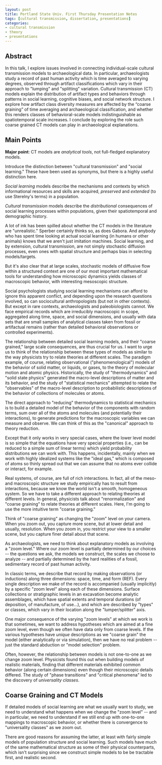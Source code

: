 ```yaml
---
layout: post
title: Portland State Univ. First Thursday Presentation Notes
tags: [cultural transmission, dissertation, presentations]
categories:
- cultural transmission
- theory
- presentations
---
```



## Abstract ##

In this talk, I explore issues involved in connecting individual-scale cultural transmission models to archaeological data.  In particular, archaeologists study a record of past human activity which is time averaged to varying degrees, observed through artifact classifications which vary in their approach to "lumping" and "splitting" variation.  Cultural transmission (CT) models explain the distribution of artifact types and behaviors through patterns in social learning, cognitive biases, and social network structure.
I explore how artifact class diversity measures are affected by the “coarse graining” of time averaging and archaeological classification, and whether this renders classes of behavioral-scale models indistinguishable as spatiotemporal scale increases.  I conclude by exploring the role such coarse grained CT models can play in archaeological explanations.   

## Main Points ##

**Major point**:  CT models are _analytical tools_, not full-fledged explanatory models.  

Introduce the distinction between "cultural transmission" and "social learning."  These have been used as synonyms, but there is a highly useful distinction here.  

_Social learning_ models describe the mechanisms and contexts by which informational resources and skills are acquired, _preserved_ and _extended_ (to use Sterelny's terms) in a population.  

_Cultural transmission_ models describe the _distributional_ consequences of social learning processes within populations, given their spatiotemporal and demographic history.  

A lot of ink has been spilled about whether the CT models in the literature are "unrealistic."  Sperber certainly thinks so, as does Gabora.  And anybody who has spent time looking at actual social learning (in humans or other animals) knows that we aren't just imitation machines.  Social learning, and by extension, cultural transmission, are not simply stochastic diffusion processes, even ones with spatial structure and perhaps bias in selecting models/targets.  

But it's also clear that at large scales, stochastic models of diffusive flow within a structured context are one of our most important mathematical tools for understanding how microscopic dynamics yields classes of macroscopic behavior, with interesting mesoscopic structure.  

Social psychologists studying social learning mechanisms can afford to ignore this apparent conflict, and depending upon the research questions involved, so can sociocultural anthropologists (but not in other contexts).  But except in rare contexts, archaeologists and paleobiologists cannot.  We face empirical records which are irreducibly macroscopic in scope, aggregated along time, space, and social dimensions, and usually with data sets that are small samples of analytical classes taken from fossil or artifactual remains (rather than detailed behavioral observations or controlled experiments).  

The relationship between detailed social learning models, and their "coarse grained," large scale consequences, are thus crucial for us.  I want to urge us to think of the relationship between these types of models as similar to the way physicists try to relate theories at different scales.  The paradigm example, of course, relating observational ("phenomenological") models of the behavior of solid matter, or liquids, or gases, to the theory of molecular motion and atomic physics.  Historically, the study of "thermodynamics" and "solid state physics" generated the macro-level descriptions of matter and its behavior, and the study of "statistical mechanics" attempted to relate the "observables" of the macro-level description to probabilistic descriptions of the behavior of collections of molecules or atoms.  

The direct approach to "reducing" thermodynamics to statistical mechanics is to build a detailed model of the behavior of the components with random terms, sum over all of the atoms and molecules (and potentially their interactions), to generate predictions for the macroscopic variables we can measure and observe.  We can think of this as the "canonical" approach to theory reduction.  

Except that it only works in very special cases, where the lower level model is so simple that the equations have very special properties (i.e., can be reduced to a simple sum of linear terms) which yield probability distributions we can work with.  This happens, incidentally, mainly when we work with highly idealized systems like the "ideal gas," which is composed of atoms so thinly spread out that we can assume that no atoms ever collide or interact, for example.  

Real systems, of course, are full of rich interactions.  In fact, all of the meso- and macroscopic structure we study empirically has to result from interactions, because we know the world isn't a smooth, homogeneous system.  So we have to take a different approach to relating theories at different levels.  In general, physicists talk about "renormalization" and "coarse graining" to relate theories at different scales.  Here, I'm going to use the more intuitive term "coarse graining."  

Think of "coarse graining" as changing the "zoom" level on your camera.  When you zoom out, you capture more scene, but at lower detail and usually, resolution.  When you zoom in, you restrict your view to a smaller scene, but you capture finer detail about that scene.  

As archaeologists, we need to think about explanatory models as involving a "zoom level."  Where our zoom level is partially determined by our choices -- the questions we ask, the models we construct, the scales we choose to analyze -- and partially determined by the hard realities of a fossil, sedimentary record of past human activity.  

In classic terms, we describe that record by making observations (or inductions) along three dimensions:  space, time, and form (REF).  Every single description we make of the record is accompanied (usually implicitly) by a specific "zoom level" along each of these dimensions.  Surface collections or stratigraphic levels in an excavation become analytic assemblages, which have spatial extents and temporal durations (of deposition, of manufacture, of use…), and which are described by "types" or classes, which vary in their location along the "lumper/splitter" axis.  

One major consequence of the varying  "zoom levels" at which we work is that sometimes, we want to address hypotheses which are aimed at a fine zoom level, even though we often have data only from coarse levels.  If the various hypotheses have _unique_ descriptions as we "coarse grain" the model (either analytically or via simulation), then we have no real problem -- just the standard abduction or "model selection" problem. 

Often, however, the relationship between models is not one-to-one as we change zoom level.  Physicists found this out when building models of realistic materials, finding that different materials exhibited common behavior (along certain dimensions) even though their microscopic details differed.  The study of "phase transitions" and "critical phenomena" led to the discovery of _universality classes_.  

## Coarse Graining and CT Models ##

If detailed models of social learning are what we usually want to study, we need to understand what happens when we change the "zoom level" -- and in particular, we need to understand if we still end up with one-to-one mappings to macroscopic behavior, or whether there is convergence to "universality classes" as we zoom out.  

There are good reasons for assuming the latter, at least with fairly simple models of population structure and social learning.  Such models have much of the same mathematical structure as some of their physical counterparts, which isn't surprising since we construct simple models to be be tractable first, and realistic second.  


